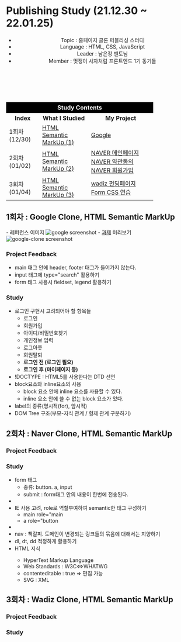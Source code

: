 <h1>Publishing Study (21.12.30 ~ 22.01.25)</h1>

<header>
  <ul>
    <li>
      Topic : 홈페이지 클론 퍼블리싱 스터디
    </li>
    <li>
      Language : HTML, CSS, JavaScript
    </li>
   <li>
      Leader : 남은정 멘토님
    </li>
    <li>
      Member : 멋쟁이 사자처럼 프론트엔드 1기 동기들
    </li>
  </ul>
</header>
<br>
<nav style="margin-top:30px;">
  <table style="width: 80%;">
    <thead>
      <tr>
        <th colspan="3" style="background:black;color:white;text-align:center;">Study Contents</th>
      </tr>
    </thead>
    <tbody>
      <tr>
        <th>Index</th>
        <th>What I Studied</th>
        <th>My Project</th>
      </tr>
      <tr>
        <td>1회차 (12/30)</td>
        <td>
          <a href="#1">HTML Semantic MarkUp (1)</a>
        </td>
        <td>
          <a href="https://jiseung-kang.github.io/Publishing-Study/google/google.html">Google</a>
        </td>
      </tr>
      <tr>
        <td>2회차 (01/02)</td>
        <td>
          <a href="#2">HTML Semantic MarkUp (2)</a>
        </td>
        <td>
          <a href="https://jiseung-kang.github.io/Publishing-Study/naver/naver_home.html">NAVER 메인페이지</a>
          <a href="https://jiseung-kang.github.io/Publishing-Study/naver/naver_agree.html">NAVER 약관동의</a>
          <a href="https://jiseung-kang.github.io/Publishing-Study/naver/naver_info.html">NAVER 회원가입</a>
        </td>
      </tr>
      <tr>
        <td>3회차 (01/04)</td>
        <td>
          <a href="#3">HTML Semantic MarkUp (3)</a>
        </td>
        <td>
          <a href="https://jiseung-kang.github.io/Publishing-Study/wadiz/wadiz.html">wadiz 펀딩페이지</a><br>
          <a href="https://jiseung-kang.github.io/Publishing-Study/form/form.html">Form CSS 연습</a>
        </td>
      </tr>
    </tbody>
  </table>
</nav>

<div id="1">
  <h2>1회차 : Google Clone, HTML Semantic MarkUp</h2>
  - 레퍼런스 이미지
  <img src="./google/reference.png" alt="google screenshot"/>
  - <a href="https://jiseung-kang.github.io/Publishing-Study/google/google.html">과제</a> 미리보기
  <img src="./google/preview.png" alt="google-clone screenshot"/>

  <div>
    <h3>Project Feedback</h3>
    <ul>
      <li>main 태그 안에 header, footer 태그가 들어가지 않는다. </li>
      <li>input 태그에 type="search" 활용하기 </li>
      <li>form 태그 사용시 fieldset, legend 활용하기</li>
    </ul>
  </div>

  <div>
    <h3>Study</h3>
    <ul>
      <li>로그인 구현시 고려되어야 할 항목들
        <ul>
          <li>로그인</li>
          <li>회원가입</li>
          <li>아이디/비밀번호찾기</li>
          <li>개인정보 입력</li>
          <li>로그아웃</li>
          <li>회원탈퇴</li>
          <li><b>로그인 전 (로그인 필요)</b></li>
          <li><b>로그인 후 (마이페이지 등)</b></li>
        </ul>
      </li>
      <li>!DOCTYPE : HTML5를 사용한다는 DTD 선언</li>
      <li>block요소와 inline요소의 사용
        <ul>
          <li>block 요소 안에 inline 요소를 사용할 수 있다.</li>
          <li>inline 요소 안에 쓸 수 없는 block 요소가 있다.</li>
        </ul>
      </li>
      <li>label의 종류(명시적(for), 암시적)</li>
      <li>DOM Tree 구조(부모-자식 관계 / 형제 관계 구분하기)</li>
    </ul>
  </div>

  <div id='2'>
    <h2>2회차 : Naver Clone, HTML Semantic MarkUp</h2>
    <div>
      <h3>Project Feedback</h3>
      <ul>
      </ul>
    </div>
    <div>
      <h3>Study</h3>
      <ul>
        <li>form 태그
          <ul>
            <li>종류: button. a, input</li>
            <li>submit : form태그 안의 내용이 한번에 전송된다.</li>
          </ul>
        <li>
        <li> IE 사용 고려, role로 역할부여하여 semantic한 태그 구성하기
          <ul>
            <li>main role="main</li>
            <li>a role="button</li>
          </ul>
        </li>
        <li></li>
        <li>nav : 책갈피. 도메인이 변경되는 링크들의 묶음에 대해서는 지양하기</li>
        <li>dl, dt, dd 적정하게 활용하기</li>
        <li>HTML 지식</li>
          <ul>
            <li>HyperText Markup Language</li>
            <li>Web Standards : W3C<=>WHATWG</li>
            <li>contenteditable : true => 편집 가능</li>
            <li>SVG : XML</li>
          </ul>
      </ul>
    </div>
  </div>

  <div id='3'>
  <h2>3회차 : Wadiz Clone, HTML Semantic MarkUp</h2>
  <div>
    <h3>Project Feedback</h3>
    <ul>
    </ul>
  </div>
  <div>
    <h3>Study</h3>
    <ul>
    </ul>
  </div>
</div>
  
  
  <!-- <div id=''>
    <h2>회차 : </h2>
    <div>
      <h3>Project Feedback</h3>
      <ul>
      </ul>
    </div>
    <div>
      <h3>Study</h3>
      <ul>
      </ul>
    </div>
  </div> -->
</div>
